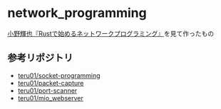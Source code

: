 # network_programming
[小野輝也『Rustで始めるネットワークプログラミング』](https://www.amazon.co.jp/-/en/gp/product/B07SW2GXVF/ref=dbs_a_def_rwt_hsch_vapi_tkin_p1_i1)を見て作ったもの

## 参考リポジトリ
* [teru01/socket-programming](https://github.com/teru01/socket-programming)
* [teru01/packet-capture](https://github.com/teru01/packet-capture)
* [teru01/port-scanner](https://github.com/teru01/port-scanner)
* [teru01/mio_webserver](https://github.com/teru01/mio_webserver)